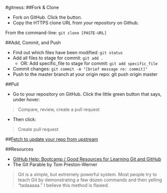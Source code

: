 #gitness:
##Fork & Clone
+ Fork on GitHub. Click the button.
+ Copy the HTTPS clone URL from *your* repository on Github.

From the command-line: `git clone [PASTE-URL]`

##Add, Commit, and Push
+ Find out which files have been modified: `git status`
+ Add all files to stage for commit: `git add .`
    + OR: Add specific_file to stage for commit: `git add specific_file`
+ Commit changes: `git commit -m "[brief message re: commit]"`
+ Push to the master branch at your origin repo: git push origin master

##Pull
+ Go to your repository on GitHub. Click the little green button that says, under hover:
> Compare, review, create a pull request
+ Then click:
> Create pull request

##[Fetch to update your repo from upstream][1]

##Resources
+ [GitHub Help: Bootcamp / Good Resources for Learning Git and GitHub][2]
+ The Git Parable by Tom Preston-Werner
> Git is a simple, but extremely powerful system. Most people try to teach Git by demonstrating a few dozen commands and then yelling “tadaaaaa.” I believe this method is flawed.

<!-- Links -->

[1]: https://github.com/python-boot-camp/D01/blob/master/fetch.md
[2]: https://help.github.com/articles/good-resources-for-learning-git-and-github/